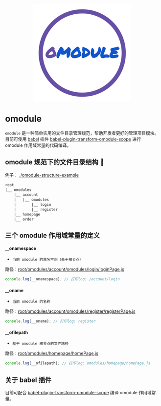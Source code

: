 <p align="center">
    <img width="320" src="./omodule-logo.svg">
</p>

# omodule
`omodule` 是一种简单实用的文件目录管理规范，帮助开发者更好的管理项目模块。目前可使用 [babel](https://babeljs.io) 插件  [babel-plugin-transform-omodule-scope](https://github.com/omodule/babel-plugin-transform-omodule-scope) 进行 omodule 作用域常量的代码编译。

## omodule 规范下的文件目录结构 🌲
例子： [./omodule-structure-example](./omodule-structure-example)
```
root
|__ omodules
    |__ account
    |   |__ omodules
    |       |__ login
    |       |__ register
    |__ homepage
    |__ order
```
## 三个 omodule 作用域常量的定义

#### __onamespace
- `当前 omodule 的命名空间（基于根节点）`

路径：[root/omodules/account/omodules/login/loginPage.js](./omodule-structure-example/root/omodules/account/omodules/login/loginPage.js)

```javascript
console.log(__onamespace); // 打印log: /account/login
```

#### __oname
- `当前 omodule 的名称`

路径：[root/omodules/account/omodules/register/registerPage.js](./omodule-structure-example/root/omodules/account/omodules/register/registerPage.js)
```javascript
console.log(__oname); // 打印log: register
```

#### __ofilepath
- `基于 omodule 根节点的文件路径`

路径：[root/omodules/homepage/homePage.js](./omodule-structure-example/root/omodules/homepage/homePage.js)

```javascript
console.log(__ofilepath); // 打印log: omodules/homepage/homePage.js
```

## 关于 babel 插件
目前可配合 [babel-plugin-transform-omodule-scope](https://github.com/omodule/babel-plugin-transform-omodule-scope) 编译 omodule 作用域常量。
